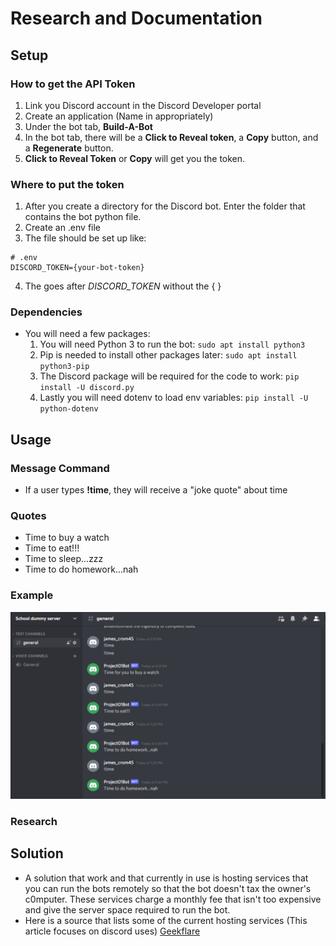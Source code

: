 # Research and Documentation
## Setup
### How to get the API Token
1. Link you Discord account in the Discord Developer portal
2. Create an application (Name in appropriately) 
3. Under the bot tab, **Build-A-Bot**
4. In the bot tab, there will be a **Click to Reveal token**, a **Copy** button, and a **Regenerate** button.
5. **Click to Reveal Token** or **Copy** will get you the token.
### Where to put the token
1. After you create a directory for the Discord bot. Enter the folder that contains the bot python file.
2. Create an .env file
3. The file should be set up like:
```
# .env
DISCORD_TOKEN={your-bot-token}
```
4. The goes after *DISCORD_TOKEN* without the { }
### Dependencies
- You will need a few packages:
	1. You will need Python 3 to run the bot: `sudo apt install python3`
	2. Pip is needed to install other packages later: `sudo apt install python3-pip` 
	3. The Discord package will be required for the code to work: `pip install -U discord.py`
	4. Lastly you will need dotenv to load env variables: `pip install -U python-dotenv`
## Usage
### Message Command
- If a user types **!time**, they will receive a "joke quote" about time
### Quotes
- Time to buy a watch
- Time to eat!!!
- Time to sleep...zzz
- Time to do homework...nah
### Example
![Screenshot of discord server](messageboard.png)
### Research
## Solution
- A solution that work and that currently in use is hosting services that you can run the bots remotely so that the bot doesn't tax the owner's c0mputer. These services charge a monthly fee that isn't too expensive and give the server space required to run the bot. 
- Here is a source that lists some of the current hosting services (This article focuses on discord uses) [Geekflare](https://geekflare.com/discord-bot-hosting/)

